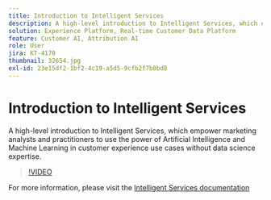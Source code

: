 ```yaml
---
title: Introduction to Intelligent Services
description: A high-level introduction to Intelligent Services, which empower marketing analysts and practitioners to use the power of Artificial Intelligence and Machine Learning in customer experience use cases without data science expertise.
solution: Experience Platform, Real-time Customer Data Platform
feature: Customer AI, Attribution AI
role: User
jira: KT-4170
thumbnail: 32654.jpg
exl-id: 23e15df2-1bf2-4c19-a5d5-9cfb2f7b0bd8
---
```

# Introduction to Intelligent Services

A high-level introduction to Intelligent Services, which empower marketing analysts and practitioners to use the power of Artificial Intelligence and Machine Learning in customer experience use cases without data science expertise.

>[!VIDEO](https://video.tv.adobe.com/v/32654?quality=12&learn=on)

For  more information, please visit the [Intelligent Services documentation](https://experienceleague.adobe.com/docs/experience-platform/intelligent-services/home.html)
